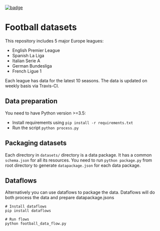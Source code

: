 <a href="https://datahub.io/core/football-datasets"><img src="https://badgen.net/badge/icon/View%20on%20datahub.io/orange?icon=https://datahub.io/datahub-cube-badge-icon.svg&label&scale=1.25)" alt="badge" /></a>

# Football datasets

This repository includes 5 major Europe leagues:

- English Premier League
- Spanish La Liga
- Italian Serie A
- German Bundesliga
- French Ligue 1

Each league has data for the latest 10 seasons. The data is updated on weekly basis via Travis-CI.

## Data preparation

You need to have Python version >=3.5:

- Install requirements using `pip install -r requirements.txt`
- Run the script `python process.py`

## Packaging datasets

Each directory in `datasets/` directory is a data package. It has a common `schema.json` for all its resources. You need to run `python package.py` from root directory to generate `datapackage.json` for each data package.

## Dataflows

Alternatively you can use dataflows to package the data. Dataflows will do both process the data and prepare datapackage.jsons

```
# Install dataflows
pip install dataflows

# Run flows
python football_data_flow.py
```
